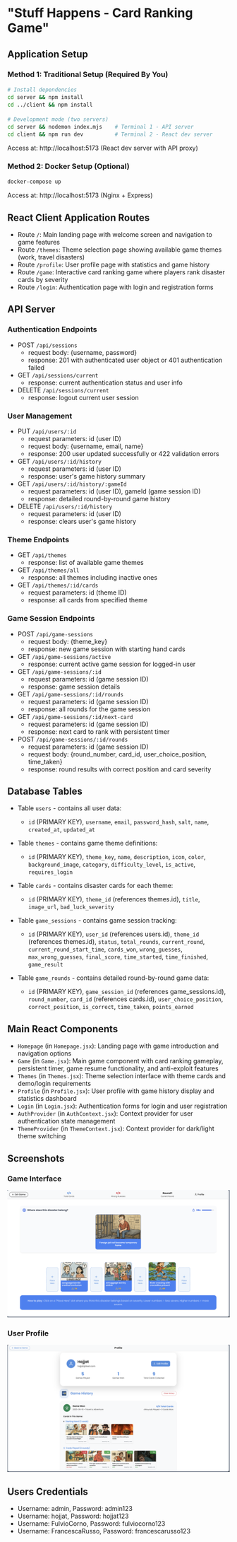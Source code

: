 
# "Stuff Happens - Card Ranking Game"

## Application Setup

### Method 1: Traditional Setup (Required By You)
```bash
# Install dependencies
cd server && npm install
cd ../client && npm install

# Development mode (two servers)
cd server && nodemon index.mjs    # Terminal 1 - API server
cd client && npm run dev          # Terminal 2 - React dev server
```
Access at: http://localhost:5173 (React dev server with API proxy)

### Method 2: Docker Setup (Optional)
```bash
docker-compose up
```
Access at: http://localhost:5173 (Nginx + Express)

## React Client Application Routes

- Route `/`: Main landing page with welcome screen and navigation to game features
- Route `/themes`: Theme selection page showing available game themes (work, travel disasters)
- Route `/profile`: User profile page with statistics and game history
- Route `/game`: Interactive card ranking game where players rank disaster cards by severity
- Route `/login`: Authentication page with login and registration forms

## API Server

### Authentication Endpoints
- POST `/api/sessions`
  - request body: {username, password}
  - response: 201 with authenticated user object or 401 authentication failed
- GET `/api/sessions/current`
  - response: current authentication status and user info
- DELETE `/api/sessions/current`
  - response: logout current user session

### User Management
- PUT `/api/users/:id`
  - request parameters: id (user ID)
  - request body: {username, email, name}
  - response: 200 user updated successfully or 422 validation errors
- GET `/api/users/:id/history`
  - request parameters: id (user ID)
  - response: user's game history summary
- GET `/api/users/:id/history/:gameId`
  - request parameters: id (user ID), gameId (game session ID)
  - response: detailed round-by-round game history
- DELETE `/api/users/:id/history`
  - request parameters: id (user ID)
  - response: clears user's game history

### Theme Endpoints
- GET `/api/themes`
  - response: list of available game themes
- GET `/api/themes/all`
  - response: all themes including inactive ones
- GET `/api/themes/:id/cards`
  - request parameters: id (theme ID)
  - response: all cards from specified theme

### Game Session Endpoints
- POST `/api/game-sessions`
  - request body: {theme_key}
  - response: new game session with starting hand cards
- GET `/api/game-sessions/active`
  - response: current active game session for logged-in user
- GET `/api/game-sessions/:id`
  - request parameters: id (game session ID)
  - response: game session details
- GET `/api/game-sessions/:id/rounds`
  - request parameters: id (game session ID)
  - response: all rounds for the game session
- GET `/api/game-sessions/:id/next-card`
  - request parameters: id (game session ID)
  - response: next card to rank with persistent timer
- POST `/api/game-sessions/:id/rounds`
  - request parameters: id (game session ID)
  - request body: {round_number, card_id, user_choice_position, time_taken}
  - response: round results with correct position and card severity

## Database Tables

- Table `users` - contains all user data:
  - `id` (PRIMARY KEY), `username`, `email`, `password_hash`, `salt`, `name`, `created_at`, `updated_at`

- Table `themes` - contains game theme definitions:
  - `id` (PRIMARY KEY), `theme_key`, `name`, `description`, `icon`, `color`, `background_image`, `category`, `difficulty_level`, `is_active`, `requires_login`

- Table `cards` - contains disaster cards for each theme:
  - `id` (PRIMARY KEY), `theme_id` (references themes.id), `title`, `image_url`, `bad_luck_severity`

- Table `game_sessions` - contains game session tracking:
  - `id` (PRIMARY KEY), `user_id` (references users.id), `theme_id` (references themes.id), `status`, `total_rounds`, `current_round`, `current_round_start_time`, `cards_won`, `wrong_guesses`, `max_wrong_guesses`, `final_score`, `time_started`, `time_finished`, `game_result`

- Table `game_rounds` - contains detailed round-by-round game data:
  - `id` (PRIMARY KEY), `game_session_id` (references game_sessions.id), `round_number`, `card_id` (references cards.id), `user_choice_position`, `correct_position`, `is_correct`, `time_taken`, `points_earned`

## Main React Components

- `Homepage` (in `Homepage.jsx`): Landing page with game introduction and navigation options
- `Game` (in `Game.jsx`): Main game component with card ranking gameplay, persistent timer, game resume functionality, and anti-exploit features
- `Themes` (in `Themes.jsx`): Theme selection interface with theme cards and demo/login requirements
- `Profile` (in `Profile.jsx`): User profile with game history display and statistics dashboard
- `Login` (in `Login.jsx`): Authentication forms for login and user registration
- `AuthProvider` (in `AuthContext.jsx`): Context provider for user authentication state management
- `ThemeProvider` (in `ThemeContext.jsx`): Context provider for dark/light theme switching

## Screenshots

### Game Interface
![Game Interface](./client/public/screenshots/game.png)


### User Profile
![User Profile](./client/public/screenshots/profile.png)



## Users Credentials

- Username: admin, Password: admin123 
- Username: hojjat, Password: hojjat123 
- Username: FulvioCorno, Password: fulviocorno123 
- Username: FrancescaRusso, Password: francescarusso123 
